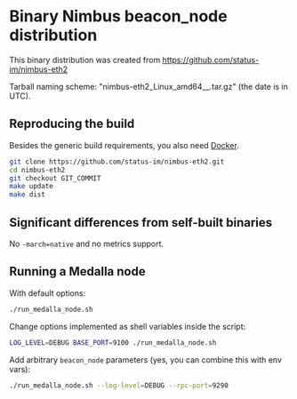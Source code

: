 # Binary Nimbus beacon_node distribution

This binary distribution was created from https://github.com/status-im/nimbus-eth2

Tarball naming scheme: "nimbus-eth2\_Linux\_amd64\_<GIT COMMIT>\_<YYYYMMDDHHMMSS>.tar.gz" (the date is in UTC).

## Reproducing the build

Besides the generic build requirements, you also need [Docker](https://www.docker.com/).

```bash
git clone https://github.com/status-im/nimbus-eth2.git
cd nimbus-eth2
git checkout GIT_COMMIT
make update
make dist
```

## Significant differences from self-built binaries

No `-march=native` and no metrics support.

## Running a Medalla node

With default options:

```bash
./run_medalla_node.sh
```

Change options implemented as shell variables inside the script:

```bash
LOG_LEVEL=DEBUG BASE_PORT=9100 ./run_medalla_node.sh
```

Add arbitrary `beacon_node` parameters (yes, you can combine this with env vars):

```bash
./run_medalla_node.sh --log-level=DEBUG --rpc-port=9290
```

